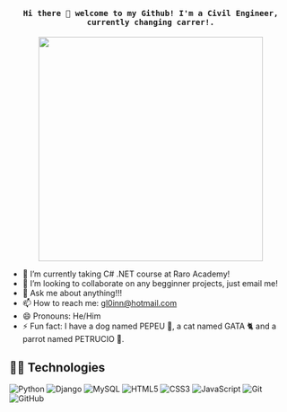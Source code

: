 <h4 align="center"><samp> Hi there 👋  welcome to my Github! I'm a Civil Engineer, currently changing carrer!. </samp></h4>

<p align="center">
  <img height = '400' src="https://d6f6d0kpz0gyr.cloudfront.net/uploads/images-archive/Blog/Gifs/coding.gif">
</p>


<!--<p align="center">
<a href= "https://dev.to/ari_hacks"><img src="https://img.icons8.com/windows/32/000000/dev.png"/></a>
<a href= "https://twitter.com/ari_hacks"><img src="https://img.icons8.com/material-outlined/32/000000/twitter.png"/></a>
<a href= "https://ko-fi.com/ari_hacks"><img src="https://img.icons8.com/pastel-glyph/32/000000/like--v1.png"/></a>
</p>
-->
- 🌱 I’m currently taking C# .NET course at Raro Academy! 
- 👯 I’m looking to collaborate on any begginner projects, just email me!
- 💬 Ask me about anything!!!
- 📫 How to reach me: gl0inn@hotmail.com
- 😄 Pronouns: He/Him
- ⚡ Fun fact: I have a dog named PEPEU 🌭, a cat named GATA 🐈 and a parrot named PETRUCIO 🦜.

## 🧙🏻 Technologies  

![Python](https://img.shields.io/badge/-Python-8fcfd1?style=plastic&logo=Python)
![Django](https://img.shields.io/badge/-Django-092E20?style=plastic&logo=Django)
![MySQL](https://img.shields.io/badge/-MySQL-black?style=flat-square&logo=mysql)
![HTML5](https://img.shields.io/badge/-HTML5-E34F26?style=plastic&logo=html5&logoColor=white)
![CSS3](https://img.shields.io/badge/-CSS3-1572B6?style=plastic&logo=css3)
![JavaScript](https://img.shields.io/badge/-JavaScript-black?style=plastic&logo=javascript)
![Git](https://img.shields.io/badge/-Git-black?style=plastic&logo=git)
![GitHub](https://img.shields.io/badge/-GitHub-181717?style=plastic&logo=github)


